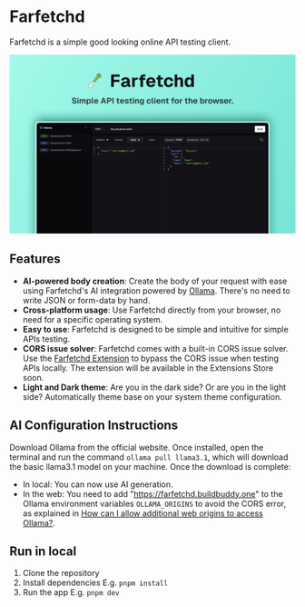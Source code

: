 # Farfetchd

Farfetchd is a simple good looking online API testing client.

![Farfetchd preview](public/screenshot.jpg)

## Features

- **AI-powered body creation**: Create the body of your request with ease using Farfetchd's AI integration powered by [Ollama](https://ollamalab.com/). There's no need to write JSON or form-data by hand.
- **Cross-platform usage**: Use Farfetchd directly from your browser, no need for a specific operating system.
- **Easy to use**: Farfetchd is designed to be simple and intuitive for simple APIs testing.
- **CORS issue solver**: Farfetchd comes with a built-in CORS issue solver. Use the [Farfetchd Extension](https://github.com/JepriCreations/farfetchd-cors) to bypass the CORS issue when testing APIs locally. The extension will be available in the Extensions Store soon.
- **Light and Dark theme**: Are you in the dark side? Or are you in the light side? Automatically theme base on your system theme configuration.

## AI Configuration Instructions

Download Ollama from the official website. Once installed, open the terminal and run the command `ollama pull llama3.1`, which will download the basic llama3.1 model on your machine. Once the download is complete:

- In local: You can now use AI generation.
- In the web: You need to add "https://farfetchd.buildbuddy.one" to the Ollama environment variables `OLLAMA_ORIGINS` to avoid the CORS error, as explained in [How can I allow additional web origins to access Ollama?](https://github.com/ollama/ollama/blob/main/docs/faq.md#how-can-i-allow-additional-web-origins-to-access-ollama).

## Run in local

1. Clone the repository
2. Install dependencies E.g. `pnpm install`
3. Run the app E.g. `pnpm dev`
